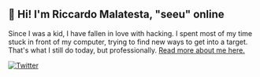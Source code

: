 <h2> 👋 Hi! I'm Riccardo Malatesta, "seeu" online</h2>

Since I was a kid, I have fallen in love with hacking. I spent most of my time stuck in front of my computer, trying to find new ways to get into a target. That's what I still do today, but professionally. [Read more about me here.](https://riccardomalatesta.com/about-me/)

[![Twitter](https://img.shields.io/twitter/follow/seeu_inspace?style=social)](https://twitter.com/intent/follow?screen_name=seeu_inspace)
